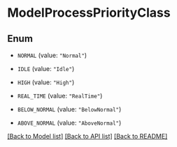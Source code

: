 # ModelProcessPriorityClass

## Enum


* `NORMAL` (value: `"Normal"`)

* `IDLE` (value: `"Idle"`)

* `HIGH` (value: `"High"`)

* `REAL_TIME` (value: `"RealTime"`)

* `BELOW_NORMAL` (value: `"BelowNormal"`)

* `ABOVE_NORMAL` (value: `"AboveNormal"`)


[[Back to Model list]](../README.md#documentation-for-models) [[Back to API list]](../README.md#documentation-for-api-endpoints) [[Back to README]](../README.md)


